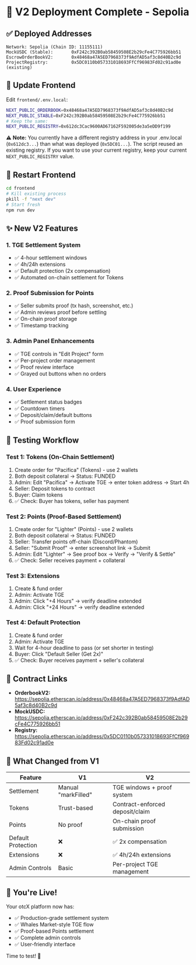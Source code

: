 # 🚀 V2 Deployment Complete - Sepolia

## ✅ **Deployed Addresses**

```
Network: Sepolia (Chain ID: 11155111)
MockUSDC (Stable):       0xF242c392B0ab58459508E2b29cFe4C775926bb51
EscrowOrderBookV2:       0x48468a47A5ED7968373f9AdfAD5af3c8d40B2c9d
ProjectRegistry:         0x5DC0110b057331018693FfCf96983Fd02c91ad0e (existing)
```

## 📝 **Update Frontend**

Edit `frontend/.env.local`:

```bash
NEXT_PUBLIC_ORDERBOOK=0x48468a47A5ED7968373f9AdfAD5af3c8d40B2c9d
NEXT_PUBLIC_STABLE=0xF242c392B0ab58459508E2b29cFe4C775926bb51
# Keep the same:
NEXT_PUBLIC_REGISTRY=0x612dc3Cac9600AD67162F592005de3a5eDD9f199
```

⚠️ **Note:** You currently have a different registry address in your .env.local (`0x612dc3...`) than what was deployed (`0x5DC01...`). The script reused an existing registry. If you want to use your current registry, keep your current `NEXT_PUBLIC_REGISTRY` value.

## 🔄 **Restart Frontend**

```bash
cd frontend
# Kill existing process
pkill -f "next dev"
# Start fresh
npm run dev
```

## ✨ **New V2 Features**

### **1. TGE Settlement System**
- ✅ 4-hour settlement windows
- ✅ 4h/24h extensions
- ✅ Default protection (2x compensation)
- ✅ Automated on-chain settlement for Tokens

### **2. Proof Submission for Points**
- ✅ Seller submits proof (tx hash, screenshot, etc.)
- ✅ Admin reviews proof before settling
- ✅ On-chain proof storage
- ✅ Timestamp tracking

### **3. Admin Panel Enhancements**
- ✅ TGE controls in "Edit Project" form
- ✅ Per-project order management
- ✅ Proof review interface
- ✅ Grayed out buttons when no orders

### **4. User Experience**
- ✅ Settlement status badges
- ✅ Countdown timers
- ✅ Deposit/claim/default buttons
- ✅ Proof submission form

## 🧪 **Testing Workflow**

### **Test 1: Tokens (On-Chain Settlement)**
1. Create order for "Pacifica" (Tokens) - use 2 wallets
2. Both deposit collateral → Status: FUNDED
3. Admin: Edit "Pacifica" → Activate TGE → enter token address → Start 4h
4. Seller: Deposit tokens to contract
5. Buyer: Claim tokens
6. ✅ Check: Buyer has tokens, seller has payment

### **Test 2: Points (Proof-Based Settlement)**
1. Create order for "Lighter" (Points) - use 2 wallets
2. Both deposit collateral → Status: FUNDED
3. Seller: Transfer points off-chain (Discord/Phantom)
4. Seller: "Submit Proof" → enter screenshot link → Submit
5. Admin: Edit "Lighter" → See proof box → Verify → "Verify & Settle"
6. ✅ Check: Seller receives payment + collateral

### **Test 3: Extensions**
1. Create & fund order
2. Admin: Activate TGE
3. Admin: Click "+4 Hours" → verify deadline extended
4. Admin: Click "+24 Hours" → verify deadline extended

### **Test 4: Default Protection**
1. Create & fund order
2. Admin: Activate TGE
3. Wait for 4-hour deadline to pass (or set shorter in testing)
4. Buyer: Click "Default Seller (Get 2x)"
5. ✅ Check: Buyer receives payment + seller's collateral

## 🔗 **Contract Links**

- **OrderbookV2:** https://sepolia.etherscan.io/address/0x48468a47A5ED7968373f9AdfAD5af3c8d40B2c9d
- **MockUSDC:** https://sepolia.etherscan.io/address/0xF242c392B0ab58459508E2b29cFe4C775926bb51
- **Registry:** https://sepolia.etherscan.io/address/0x5DC0110b057331018693FfCf96983Fd02c91ad0e

## 🎯 **What Changed from V1**

| Feature | V1 | V2 |
|---------|----|----|
| Settlement | Manual "markFilled" | TGE windows + proof system |
| Tokens | Trust-based | Contract-enforced deposit/claim |
| Points | No proof | On-chain proof submission |
| Default Protection | ❌ | ✅ 2x compensation |
| Extensions | ❌ | ✅ 4h/24h extensions |
| Admin Controls | Basic | Per-project TGE management |

## 🎉 **You're Live!**

Your otcX platform now has:
- ✅ Production-grade settlement system
- ✅ Whales Market-style TGE flow
- ✅ Proof-based Points settlement
- ✅ Complete admin controls
- ✅ User-friendly interface

Time to test! 🚀


